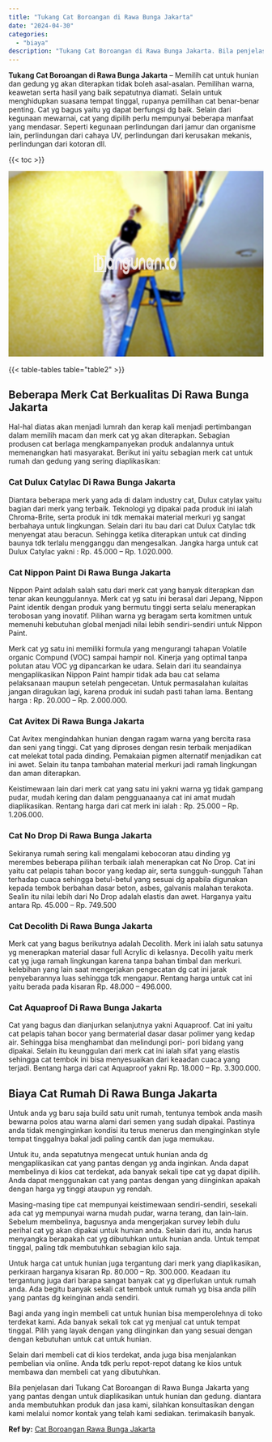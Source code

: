 ```yaml
---
title: "Tukang Cat Boroangan di Rawa Bunga Jakarta"
date: "2024-04-30"
categories: 
  - "biaya"
description: "Tukang Cat Boroangan di Rawa Bunga Jakarta. Bila penjelasan dari Tukang Cat Boroangan di Rawa Bunga Jakarta yang yang pantas dengan untuk diaplikasikan untuk..."
---
```


**Tukang Cat Boroangan di Rawa Bunga Jakarta** – Memilih cat untuk hunian dan gedung yg akan diterapkan tidak boleh asal-asalan. Pemilihan warna, keawetan serta hasil yang baik sepatutnya diamati. Selain untuk menghidupkan suasana tempat tinggal, rupanya pemilihan cat benar-benar penting. Cat yg bagus yaitu yg dapat berfungsi dg baik. Selain dari kegunaan mewarnai, cat yang dipilih perlu mempunyai beberapa manfaat yang mendasar. Seperti kegunaan perlindungan dari jamur dan organisme lain, perlindungan dari cahaya UV, perlindungan dari kerusakan mekanis, perlindungan dari kotoran dll.

{{< toc >}}

![Tukang Cat Boroangan di Rawa Bunga Jakarta](/images/jasa-cat-murah25.png)

{{< table-tables table="table2" >}}

## Beberapa Merk Cat Berkualitas Di Rawa Bunga Jakarta

Hal-hal diatas akan menjadi lumrah dan kerap kali menjadi pertimbangan dalam memilih macam dan merk cat yg akan diterapkan. Sebagian produsen cat berlaga mengkampanyekan produk andalannya untuk memenangkan hati masyarakat. Berikut ini yaitu sebagian merk cat untuk rumah dan gedung yang sering diaplikasikan:

### Cat Dulux Catylac Di Rawa Bunga Jakarta

Diantara beberapa merk yang ada di dalam industry cat, Dulux catylax yaitu bagian dari merk yang terbaik. Teknologi yg dipakai pada produk ini ialah Chroma-Brite, serta produk ini tdk memakai material merkuri yg sangat berbahaya untuk lingkungan. Selain dari itu bau dari cat Dulux Catylac tdk menyengat atau beracun. Sehingga ketika diterapkan untuk cat dinding baunya tdk terlalu mengganggu dan mengesalkan. Jangka harga untuk cat Dulux Catylac yakni : Rp. 45.000 – Rp. 1.020.000.

### Cat Nippon Paint Di Rawa Bunga Jakarta

Nippon Paint adalah salah satu dari merk cat yang banyak diterapkan dan tenar akan keunggulannya. Merk cat yg satu ini berasal dari Jepang, Nippon Paint identik dengan produk yang bermutu tinggi serta selalu menerapkan terobosan yang inovatif. Pilihan warna yg beragam serta komitmen untuk memenuhi kebutuhan global menjadi nilai lebih sendiri-sendiri untuk Nippon Paint.

Merk cat yg satu ini memiliki formula yang mengurangi tahapan Volatile organic Compund (VOC) sampai hampir nol. Kinerja yang optimal tanpa polutan atau VOC yg dipancarkan ke udara. Selain dari itu seandainya mengaplikasikan Nippon Paint hampir tidak ada bau cat selama pelaksanaan maupun setelah pengecetan. Untuk permasalahan kulaitas jangan diragukan lagi, karena produk ini sudah pasti tahan lama. Bentang harga : Rp. 20.000 – Rp. 2.000.000.

### Cat Avitex Di Rawa Bunga Jakarta

Cat Avitex mengindahkan hunian dengan ragam warna yang bercita rasa dan seni yang tinggi. Cat yang diproses dengan resin terbaik menjadikan cat melekat total pada dinding. Pemakaian pigmen alternatif menjadikan cat ini awet. Selain itu tanpa tambahan material merkuri jadi ramah lingkungan dan aman diterapkan.

Keistimewaan lain dari merk cat yang satu ini yakni warna yg tidak gampang pudar, mudah kering dan dalam pengguanaanya cat ini amat mudah diaplikasikan. Rentang harga dari cat merk ini ialah : Rp. 25.000 – Rp. 1.206.000.

### Cat No Drop Di Rawa Bunga Jakarta

Sekiranya rumah sering kali mengalami kebocoran atau dinding yg merembes beberapa pilihan terbaik ialah menerapkan cat No Drop. Cat ini yaitu cat pelapis tahan bocor yang kedap air, serta sungguh-sungguh Tahan terhadap cuaca sehingga betul-betul yang sesuai dg apabila digunakan kepada tembok berbahan dasar beton, asbes, galvanis malahan terakota. Sealin itu nilai lebih dari No Drop adalah elastis dan awet. Harganya yaitu antara Rp. 45.000 – Rp. 749.500

### Cat Decolith Di Rawa Bunga Jakarta

Merk cat yang bagus berikutnya adalah Decolith. Merk ini ialah satu satunya yg menerapkan material dasar full Acrylic di kelasnya. Decolih yaitu merk cat yg juga ramah lingkungan karena tanpa bahan timbal dan merkuri. kelebihan yang lain saat mengerjakan pengecatan dg cat ini jarak penyebarannya luas sehingga tdk mengapur. Rentang harga untuk cat ini yaitu berada pada kisaran Rp. 48.000 – 496.000.

### Cat Aquaproof Di Rawa Bunga Jakarta

Cat yang bagus dan dianjurkan selanjutnya yakni Aquaproof. Cat ini yaitu cat pelapis tahan bocor yang bermaterial dasar dasar polimer yang kedap air. Sehingga bisa menghambat dan melindungi pori- pori bidang yang dipakai. Selain itu keunggulan dari merk cat ini ialah sifat yang elastis sehingga cat tembok ini bisa menyesuaikan dari keaadan cuaca yang terjadi. Bentang harga dari cat Aquaproof yakni Rp. 18.000 – Rp. 3.300.000.

## Biaya Cat Rumah Di Rawa Bunga Jakarta

Untuk anda yg baru saja build satu unit rumah, tentunya tembok anda masih bewarna polos atau warna alami dari semen yang sudah dipakai. Pastinya anda tidak menginginkan kondisi itu terus menerus dan menginginkan style tempat tinggalnya bakal jadi paling cantik dan juga memukau.

Untuk itu, anda sepatutnya mengecat untuk hunian anda dg mengaplikasikan cat yang pantas dengan yg anda inginkan. Anda dapat membelinya di kios cat terdekat, ada banyak sekali tipe cat yg dapat dipilih. Anda dapat menggunakan cat yang pantas dengan yang diinginkan apakah dengan harga yg tinggi ataupun yg rendah.

Masing-masing tipe cat mempunyai keistimewaan sendiri-sendiri, sesekali ada cat yg mempunyai warna mudah pudar, warna terang, dan lain-lain. Sebelum membelinya, bagusnya anda mengerjakan survey lebih dulu perihal cat yg akan dipakai untuk hunian anda. Selain dari itu, anda harus menyangka berapakah cat yg dibutuhkan untuk hunian anda. Untuk tempat tinggal, paling tdk membutuhkan sebagian kilo saja.

Untuk harga cat untuk hunian juga tergantung dari merk yang diaplikasikan, perkiraan harganya kisaran Rp. 80.000 – Rp. 300.000. Keadaan itu tergantung juga dari barapa sangat banyak cat yg diperlukan untuk rumah anda. Ada begitu banyak sekali cat tembok untuk rumah yg bisa anda pilih yang pantas dg keinginan anda sendiri.

Bagi anda yang ingin membeli cat untuk hunian bisa memperolehnya di toko terdekat kami. Ada banyak sekali tok cat yg menjual cat untuk tempat tinggal. Pilih yang layak dengan yang diinginkan dan yang sesuai dengan dengan kebutuhan untuk cat untuk hunian.

Selain dari membeli cat di kios terdekat, anda juga bisa menjalankan pembelian via online. Anda tdk perlu repot-repot datang ke kios untuk membawa dan membeli cat yang dibutuhkan.

Bila penjelasan dari Tukang Cat Boroangan di Rawa Bunga Jakarta yang yang pantas dengan untuk diaplikasikan untuk hunian dan gedung. diantara anda membutuhkan produk dan jasa kami, silahkan konsultasikan dengan kami melalui nomor kontak yang telah kami sediakan. terimakasih banyak.

**Ref by:** [Cat Boroangan Rawa Bunga Jakarta](https://id.wikipedia.org/wiki/Cat)
